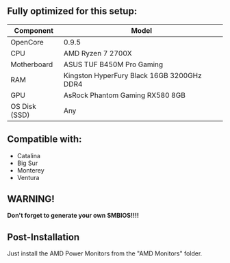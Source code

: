 ## Fully optimized for this setup:

| **Component**    | **Model**                                  |
| ---------------- | ------------------------------------------ |
| OpenCore         | 0.9.5 |
| CPU              | AMD Ryzen 7 2700X      |
| Motherboard      | ASUS TUF B450M Pro Gaming |
| RAM              | Kingston HyperFury Black 16GB 3200GHz DDR4 |
| GPU              | AsRock Phantom Gaming RX580 8GB                             |                              
| OS Disk (SSD)    |  Any      |

## Compatible with:
- Catalina
- Big Sur
- Monterey
- Ventura

## WARNING!
**Don't forget to generate your own SMBIOS!!!!**

## Post-Installation
Just install the AMD Power Monitors from the "AMD Monitors" folder.
